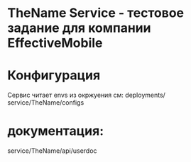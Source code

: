 # TheName Service - тестовое задание для компании EffectiveMobile
# Конфигурация
Сервис читает envs из окржуения см:
deployments/
service/TheName/configs

# документация:
service/TheName/api/userdoc
